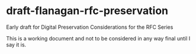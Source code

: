 draft-flanagan-rfc-preservation
===============================

Early draft for Digital Preservation Considerations for the RFC Series

This is a working document and not to be considered in any way final until I say it is.
